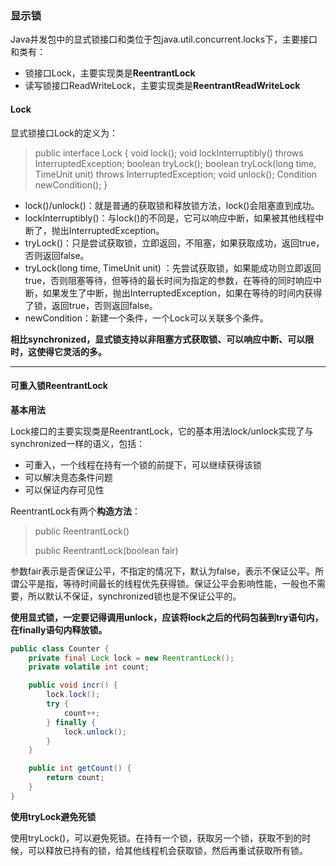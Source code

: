### 显示锁

Java并发包中的显式锁接口和类位于包java.util.concurrent.locks下，主要接口和类有：

- 锁接口Lock，主要实现类是**ReentrantLock**
- 读写锁接口ReadWriteLock，主要实现类是**ReentrantReadWriteLock**

#### Lock

显式锁接口Lock的定义为：

>public interface Lock {
>    void lock();
>    void lockInterruptibly() throws InterruptedException;
>    boolean tryLock();
>    boolean tryLock(long time, TimeUnit unit) throws InterruptedException;
>    void unlock();
>    Condition newCondition();
>}

- lock()/unlock()：就是普通的获取锁和释放锁方法，lock()会阻塞直到成功。
- lockInterruptibly()：与lock()的不同是，它可以响应中断，如果被其他线程中断了，抛出InterruptedException。
- tryLock()：只是尝试获取锁，立即返回，不阻塞，如果获取成功，返回true，否则返回false。
- tryLock(long time, TimeUnit unit) ：先尝试获取锁，如果能成功则立即返回true，否则阻塞等待，但等待的最长时间为指定的参数，在等待的同时响应中断，如果发生了中断，抛出InterruptedException，如果在等待的时间内获得了锁，返回true，否则返回false。
- newCondition：新建一个条件，一个Lock可以关联多个条件。

**相比synchronized，显式锁支持以非阻塞方式获取锁、可以响应中断、可以限时，这使得它灵活的多。**

******

#### 可重入锁ReentrantLock

**基本用法**

Lock接口的主要实现类是ReentrantLock，它的基本用法lock/unlock实现了与synchronized一样的语义，包括：

- 可重入，一个线程在持有一个锁的前提下，可以继续获得该锁
- 可以解决竞态条件问题
- 可以保证内存可见性

ReentrantLock有两个**构造方法**：

>public ReentrantLock()
>
>public ReentrantLock(boolean fair) 

参数fair表示是否保证公平，不指定的情况下，默认为false，表示不保证公平。所谓公平是指，等待时间最长的线程优先获得锁。保证公平会影响性能，一般也不需要，所以默认不保证，synchronized锁也是不保证公平的。

**使用显式锁，一定要记得调用unlock，应该将lock之后的代码包装到try语句内，在finally语句内释放锁。**

```java
public class Counter {
    private final Lock lock = new ReentrantLock();
    private volatile int count;

    public void incr() {
        lock.lock();
        try {
            count++;
        } finally {
            lock.unlock();
        }
    }

    public int getCount() {
        return count;
    }
}
```

**使用tryLock避免死锁**

使用tryLock()，可以避免死锁。在持有一个锁，获取另一个锁，获取不到的时候，可以释放已持有的锁，给其他线程机会获取锁，然后再重试获取所有锁。

